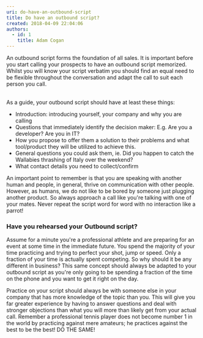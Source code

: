 ```yaml
---
uri: do-have-an-outbound-script
title: Do have an outbound script?
created: 2018-04-09 22:04:06
authors:
  - id: 1
    title: Adam Cogan
---
```





<span class='intro'> <p class="ssw15-rteElement-P">An outbound script forms the foundation of all sales. It is important before you start calling your prospects to have an outbound script memorized. Whilst you will know your script verbatim you should find an equal need to be flexible throughout the conversation and adapt the call to suit each person you call.​​​​<br><br></p> </span>

<p class="ssw15-rteElement-P">As a&#160;guide,&#160;your outbound script should have at least these things&#58;</p><ul><li>Introduction&#58; introducing yourself, your company and why you are calling</li><li>Questions that immediately identify the decision maker&#58; E.g. Are you a developer? Are you in IT?</li><li>How you propose to offer them a solution to their problems and what tool/product they will be&#160;utilized&#160;to achieve this.</li><li>General questions you could ask them, ie. Did you happen to catch the Wallabies thrashing of Italy over the weekend?</li><li>What contact details you need to collect/confirm</li></ul><p>An important point to remember is that you are speaking with another human and people, in general,&#160;thrive on communication with other people. However, as&#160;humans,&#160;we do not like to be bored by someone just plugging another product. So always approach a call like you're talking with one of your mates. Never repeat the script word for word with no interaction like a parrot!<br></p><h3 class="ssw15-rteElement-H3">Have you rehearsed your Outbound script?</h3><p class="ssw15-rteElement-P">Assume for a minute you're a professional athlete and are preparing for an event at some time in the immediate future. You spend the majority of your time practicing and trying to perfect your shot, jump or speed. Only a fraction of your time is actually spent competing. So why should it be any different in business? This same concept should always be adapted to your outbound script as you're only going to be spending a fraction of the time on the phone and you want to get it right on the day.</p><p class="ssw15-rteElement-P">Practice on your script should always be with someone else in your company that has more knowledge of the topic than you. This will give you far greater experience by having to answer questions and deal with stronger objections than what you will more than likely get from your actual call. Remember a professional tennis player does not become number 1 in the world by practicing against mere amateurs; he practices against the best to be the best! DO THE SAME!​<br><br></p>


